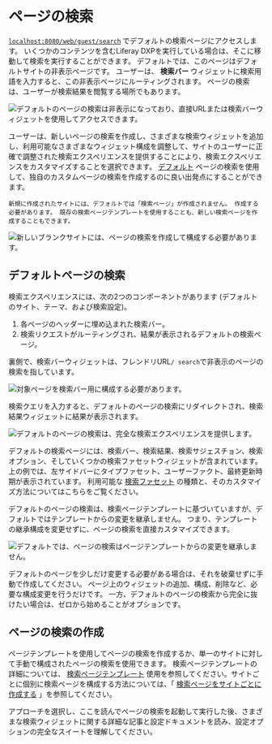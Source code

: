 # ページの検索

[`localhost:8080/web/guest/search`](http://localhost:8080/web/guest/search) でデフォルトの検索ページにアクセスします。 いくつかのコンテンツを含むLiferay DXPを実行している場合は、そこに移動して検索を実行することができます。 デフォルトでは、このページはデフォルトサイトの非表示ページです。 ユーザーは、 **検索バー** ウィジェットに検索用語を入力すると、この非表示ページにルーティングされます。 ページの検索は、ユーザーが検索結果を閲覧する場所でもあります。

![デフォルトのページの検索は非表示になっており、直接URLまたは検索バーウィジェットを使用してアクセスできます。](./search-pages/images/05.png)

ユーザーは、新しいページの検索を作成し、さまざまな検索ウィジェットを追加し、利用可能なさまざまなウィジェット構成を調整して、サイトのユーザーに正確で調整された検索エクスペリエンスを提供することにより、検索エクスペリエンスをカスタマイズすることを選択できます。 [デフォルト](#default-search-pages) ページの検索を使用して、独自のカスタムページの検索を作成するのに良い出発点にすることができます。

```{note}
新規に作成されたサイトには、デフォルトでは「検索ページ」が作成されません。 作成する必要があります。 既存の検索ページテンプレートを使用することも、新しい検索ページを作成することもできます。
```

![新しいブランクサイトには、ページの検索を作成して構成する必要があります。](./search-pages/images/01.png)

## デフォルトページの検索

検索エクスペリエンスには、次の2つのコンポーネントがあります (デフォルトのサイト、テーマ、および検索設定)。

1. 各ページのヘッダーに埋め込まれた検索バー。
1. 検索リクエストがルーティングされ、結果が表示されるデフォルトの検索ページ。

裏側で、検索バーウィジェットは、フレンドリURL`/ search`で非表示のページの検索を指しています。

![対象ページを検索バー用に構成する必要があります。](./search-pages/images/02.png)

検索クエリを入力すると、デフォルトのページの検索にリダイレクトされ、検索結果ウィジェットに結果が表示されます。

![デフォルトのページの検索は、完全な検索エクスペリエンスを提供します。](./search-pages/images/03.png)

デフォルトの検索ページには、検索バー、検索結果、検索サジェスチョン、検索オプション、そしていくつかの検索ファセットウィジェットが含まれています。 上の例では、左サイドバーにタイプファセット、ユーザーファクト、最終更新時期が表示されています。 利用可能な [検索ファセット](../search-facets.md) の種類と、そのカスタマイズ方法についてはこちらをご覧ください。

デフォルトのページの検索は、検索ページテンプレートに基づいていますが、デフォルトではテンプレートからの変更を継承しません。 つまり、テンプレートの継承構成を変更せずに、ページの検索を直接カスタマイズできます。

![デフォルトでは、ページの検索はページテンプレートからの変更を継承しません。](./search-pages/images/04.png)

デフォルトのページを少しだけ変更する必要がある場合は、それを破棄せずに手動で作成してください。 ページ上のウィジェットの追加、構成、削除など、必要な構成変更を行うだけです。 一方、デフォルトのページの検索から完全に抜けたい場合は、ゼロから始めることがオプションです。

## ページの検索の作成

ページテンプレートを使用してページの検索を作成するか、単一のサイトに対して手動で構成されたページの検索を使用できます。 検索ページテンプレートの詳細については、 [検索ページテンプレート](./using-a-search-page-template.md) 使用を参照してください。サイトごとに個別に検索ページを構成する方法については、「 [検索ページをサイトごとに作成する](./creating-a-search-page.md) 」を参照してください。

アプローチを選択し、ここを読んでページの検索を起動して実行した後、さまざまな検索ウィジェットに関する詳細な記事と設定ドキュメントを読み、設定オプションの完全なスイートを理解してください。
